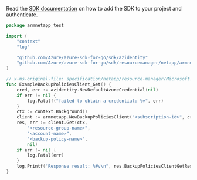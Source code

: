 Read the [SDK documentation](https://github.com/Azure/azure-sdk-for-go/blob/sdk%2Fresourcemanager%2Fnetapp%2Farmnetapp%2Fv0.2.1/sdk/resourcemanager/netapp/armnetapp/README.md) on how to add the SDK to your project and authenticate.

```go
package armnetapp_test

import (
	"context"
	"log"

	"github.com/Azure/azure-sdk-for-go/sdk/azidentity"
	"github.com/Azure/azure-sdk-for-go/sdk/resourcemanager/netapp/armnetapp"
)

// x-ms-original-file: specification/netapp/resource-manager/Microsoft.NetApp/stable/2021-08-01/examples/BackupPolicies_Get.json
func ExampleBackupPoliciesClient_Get() {
	cred, err := azidentity.NewDefaultAzureCredential(nil)
	if err != nil {
		log.Fatalf("failed to obtain a credential: %v", err)
	}
	ctx := context.Background()
	client := armnetapp.NewBackupPoliciesClient("<subscription-id>", cred, nil)
	res, err := client.Get(ctx,
		"<resource-group-name>",
		"<account-name>",
		"<backup-policy-name>",
		nil)
	if err != nil {
		log.Fatal(err)
	}
	log.Printf("Response result: %#v\n", res.BackupPoliciesClientGetResult)
}
```
